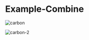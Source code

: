 # Example-Combine

![carbon](https://user-images.githubusercontent.com/40033476/126247138-689c4334-250b-4110-9296-95d286a216b7.png)

![carbon-2](https://user-images.githubusercontent.com/40033476/126247170-4eb32ef0-135f-4f5b-a849-a5689a8819f5.png)

